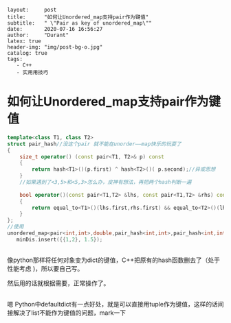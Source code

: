 ```
layout:     post
title:      "如何让Unordered_map支持pair作为键值"
subtitle:   " \"Pair as key of unordered_map\""
date:       2020-07-16 16:56:27
author:     "Durant"
latex: true
header-img: "img/post-bg-o.jpg"
catalog: true
tags:
   - C++
   - 实用用技巧
```



 # 如何让Unordered_map支持pair作为键值

```cpp
template<class T1, class T2> 
struct pair_hash//没这个pair 就不能在unorder——map快乐的玩耍了
{
    size_t operator() (const pair<T1, T2>& p) const
    {
        return hash<T1>()(p.first) ^ hash<T2>()( p.second);//异或思想
    }
    //如果遇到了<3,5>和<5,3>怎么办，皮神有想法，再把两个hash判断一遍
    
    bool operator()(const pair<T1,T2> &lhs, const pair<T1,T2> &rhs) const
    {
        return equal_to<T1>()(lhs.first,rhs.first) && equal_to<T2>()(lhs.second,rhs.second);
    }
};
//使用
unordered_map<pair<int,int>,double,pair_hash<int,int>,pair_hash<int,int>> minDis;
   minDis.insert({{1,2}, 1.5});
```

![点击并拖拽以移动](data:image/gif;base64,R0lGODlhAQABAPABAP///wAAACH5BAEKAAAALAAAAAABAAEAAAICRAEAOw==)

像python那样将任何对象变为dict的键值，C++把原有的hash函数删去了（处于性能考虑 )，所以要自己写。

然后用的话就根据需要，正常操作了。

![点击并拖拽以移动](data:image/gif;base64,R0lGODlhAQABAPABAP///wAAACH5BAEKAAAALAAAAAABAAEAAAICRAEAOw==)

嗯 Python中defaultdict有一点好处，就是可以直接用tuple作为键值，这样的话间接解决了list不能作为键值的问题，mark一下
